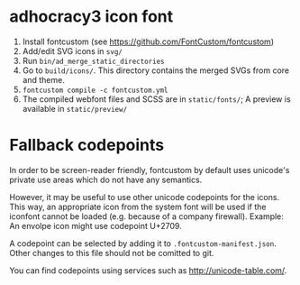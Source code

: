 # adhocracy3 icon font

1.  Install fontcustom (see <https://github.com/FontCustom/fontcustom>)
2.  Add/edit SVG icons in `svg/`
3.  Run `bin/ad_merge_static_directories`
4.  Go to `build/icons/`. This directory contains the merged SVGs from core and theme.
5.  `fontcustom compile -c fontcustom.yml`
6.  The compiled webfont files and SCSS are in `static/fonts/`; A preview is available in `static/preview/`

# Fallback codepoints

In order to be screen-reader friendly, fontcustom by default uses unicode's
private use areas which do not have any semantics.

However, it may be useful to use other unicode codepoints for the icons.  This
way, an appropriate icon from the system font will be used if the iconfont
cannot be loaded (e.g. because of a company firewall). Example: An envolpe icon
might use codepoint U+2709.

A codepoint can be selected by adding it to `.fontcustom-manifest.json`. Other
changes to this file should not be comitted to git.

You can find codepoints using services such as <http://unicode-table.com/>.

